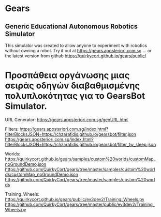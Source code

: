 # Gears
## Generic Educational Autonomous Robotics Simulator

This simulator was created to allow anyone to experiment with robotics without owning a robot.
Try it out at https://gears.aposteriori.com.sg ... or the latest version from github https://quirkycort.github.io/gears/public/

# Προσπάθεια οργάνωσης μιας σειράς οδηγών διαβαθμισμένης πολυπλοκότητας για το GearsBot Simulator.

URL Generator:
https://gears.aposteriori.com.sg/genURL.html

Filters:
https://gears.aposteriori.com.sg/index.html?filterBlocksJSON=https://chzarafidis.github.io/gearsbot/filter.json
https://gears.aposteriori.com.sg/index.html?filterBlocksJSON=https://chzarafidis.github.io/gearsbot/filter_tw_sleep.json

Worlds:
https://quirkycort.github.io/gears/samples/custom%20worlds/customMap_noGroundDemo.json
https://github.com/QuirkyCort/gears/tree/master/samples/custom%20worlds/customMap_noGroundDemo.json
https://github.com/QuirkyCort/gears/tree/master/samples/custom%20worlds

Training_Wheels:
https://quirkycort.github.io/gears/public/ev3dev2/Training_Wheels.py
https://github.com/QuirkyCort/gears/tree/master/public/ev3dev2/Training_Wheels.py
